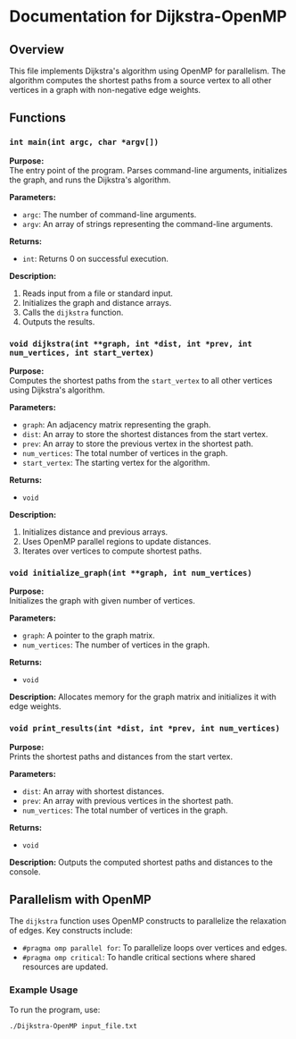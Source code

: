 # Documentation for Dijkstra-OpenMP

## Overview

This file implements Dijkstra's algorithm using OpenMP for parallelism. The algorithm computes the shortest paths from a source vertex to all other vertices in a graph with non-negative edge weights.

## Functions

### `int main(int argc, char *argv[])`

**Purpose:**  
The entry point of the program. Parses command-line arguments, initializes the graph, and runs the Dijkstra's algorithm.

**Parameters:**
- `argc`: The number of command-line arguments.
- `argv`: An array of strings representing the command-line arguments.

**Returns:**
- `int`: Returns 0 on successful execution.

**Description:**
1. Reads input from a file or standard input.
2. Initializes the graph and distance arrays.
3. Calls the `dijkstra` function.
4. Outputs the results.

### `void dijkstra(int **graph, int *dist, int *prev, int num_vertices, int start_vertex)`

**Purpose:**  
Computes the shortest paths from the `start_vertex` to all other vertices using Dijkstra's algorithm.

**Parameters:**
- `graph`: An adjacency matrix representing the graph.
- `dist`: An array to store the shortest distances from the start vertex.
- `prev`: An array to store the previous vertex in the shortest path.
- `num_vertices`: The total number of vertices in the graph.
- `start_vertex`: The starting vertex for the algorithm.

**Returns:**
- `void`

**Description:**
1. Initializes distance and previous arrays.
2. Uses OpenMP parallel regions to update distances.
3. Iterates over vertices to compute shortest paths.

### `void initialize_graph(int **graph, int num_vertices)`

**Purpose:**  
Initializes the graph with given number of vertices.

**Parameters:**
- `graph`: A pointer to the graph matrix.
- `num_vertices`: The number of vertices in the graph.

**Returns:**
- `void`

**Description:**
Allocates memory for the graph matrix and initializes it with edge weights.

### `void print_results(int *dist, int *prev, int num_vertices)`

**Purpose:**  
Prints the shortest paths and distances from the start vertex.

**Parameters:**
- `dist`: An array with shortest distances.
- `prev`: An array with previous vertices in the shortest path.
- `num_vertices`: The total number of vertices in the graph.

**Returns:**
- `void`

**Description:**
Outputs the computed shortest paths and distances to the console.

## Parallelism with OpenMP

The `dijkstra` function uses OpenMP constructs to parallelize the relaxation of edges. Key constructs include:
- `#pragma omp parallel for`: To parallelize loops over vertices and edges.
- `#pragma omp critical`: To handle critical sections where shared resources are updated.

### Example Usage

To run the program, use:

```bash
./Dijkstra-OpenMP input_file.txt
